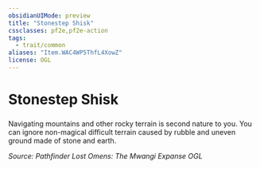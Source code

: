 ```yaml
---
obsidianUIMode: preview
title: "Stonestep Shisk"
cssclasses: pf2e,pf2e-action
tags:
  - trait/common
aliases: "Item.WAC4WP5ThfL4XowZ"
license: OGL
---
```

# Stonestep Shisk

### 






Navigating mountains and other rocky terrain is second nature to you. You can ignore non-magical difficult terrain caused by rubble and uneven ground made of stone and earth.

*Source: Pathfinder Lost Omens: The Mwangi Expanse*
*OGL*